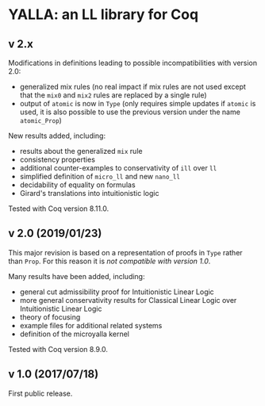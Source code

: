 # YALLA: an LL library for Coq

## v 2.x

Modifications in definitions leading to possible incompatibilities with version 2.0:

* generalized mix rules
    (no real impact if mix rules are not used except that the `mix0` and `mix2` rules are replaced by a single rule)
* output of `atomic` is now in `Type` (only requires simple updates if `atomic` is used, it is also possible to use the previous version under the name `atomic_Prop`)

New results added, including:

* results about the generalized `mix` rule
* consistency properties
* additional counter-examples to conservativity of `ill` over `ll`
* simplified definition of `micro_ll` and new `nano_ll`
* decidability of equality on formulas
* Girard's translations into intuitionistic logic

Tested with Coq version 8.11.0.

## v 2.0 (2019/01/23)

This major revision is based on a representation of proofs in `Type` rather than `Prop`.
For this reason it is *not compatible with version 1.0*.

Many results have been added, including:

* general cut admissibility proof for Intuitionistic Linear Logic
* more general conservativity results for Classical Linear Logic over Intuitionistic Linear Logic
* theory of focusing
* example files for additional related systems
* definition of the microyalla kernel

Tested with Coq version 8.9.0.

## v 1.0 (2017/07/18)

First public release.

